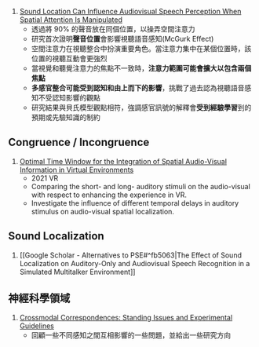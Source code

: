 1. [Sound Location Can Influence Audiovisual Speech Perception When Spatial Attention Is Manipulated](https://brill.com/view/journals/sp/24/1/article-p67_6.xml)
	* 透過將 90% 的聲音放在同個位置，以操弄空間注意力
	- 研究首次證明**聲音位置**會影響視聽語音感知(McGurk Effect)
	- 空間注意力在視聽整合中扮演重要角色。當注意力集中在某個位置時，該位置的視聽互動會更強烈
	- 當視覺和聽覺注意力的焦點不一致時，**注意力範圍可能會擴大以包含兩個焦點**
	- **多感官整合可能受到認知和由上而下的影響**，挑戰了過去認為視聽語音感知不受認知影響的觀點
	- 研究結果與貝氏模型觀點相符，強調感官訊號的解釋會**受到經驗學習**到的預期或先驗知識的制約
## Congruence / Incongruence
1. [Optimal Time Window for the Integration of Spatial Audio-Visual Information in Virtual Environments](https://ieeexplore.ieee.org/document/9417694)
	* 2021 VR
	* Comparing the short- and long- auditory stimuli on the audio-visual with respect to enhancing the experience in VR.
	* Investigate the influence of different temporal delays in auditory stimulus on audio-visual spatial localization.
## Sound Localization
1. [[Google Scholar - Alternatives to PSE#^fb5063|The Effect of Sound Localization on Auditory-Only and Audiovisual Speech Recognition in a Simulated Multitalker Environment]]
## 神經科學領域
1. [Crossmodal Correspondences: Standing Issues and Experimental Guidelines](https://pubmed.ncbi.nlm.nih.gov/27311289/)
	- 回顧一些不同感知之間互相影響的一些問題，並給出一些研究方向